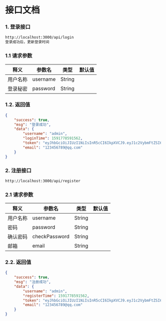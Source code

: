 # 接口文档
### 1. 登录接口
```md
http://localhost:3000/api/login
登录成功后，更新登录时间
```
### 1.1 请求参数
| 释义 | 参数名 | 类型 | 默认值 |
|-----|-----|-----|-----|
| 用户名称 | username | String |  |
| 登录秘密 | password | String |  |
### 1.2. 返回值
```json
{
    "success": true,
    "msg": "登录成功",
    "data": {
        "username": "admin",
        "loginTime": 1591778591562,
        "token": "eyJhbGciOiJIUzI1NiIsInR5cCI6IkpXVCJ9.eyJ1c2VybmFtZSI6ImFkbWluIiwicG",
        "email": "123456789@qq.com"
    }
}
```
### 2. 注册接口
```md
http://localhost:3000/api/register
```
### 2.1 请求参数
| 释义 | 参数名 | 类型 | 默认值 |
|-----|-----|-----|-----|
| 用户名称 | username | String |  |
| 密码 | password | String |  |
| 确认密码 | checkPassword | String |  |
| 邮箱 | email | String |  |
### 2.2. 返回值
```json
{
    "success": true,
    "msg": "注册成功",
    "data": {
        "username": "admin",
        "registerTime": 1591778591562,
        "token": "eyJhbGciOiJIUzI1NiIsInR5cCI6IkpXVCJ9.eyJ1c2VybmFtZSI6ImFkbWluIiwicG",
        "email": "123456789@qq.com"
    }
}
```